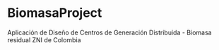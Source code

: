 # BiomasaProject
Aplicación de Diseño de Centros de Generación Distribuida - Biomasa residual ZNI de Colombia
